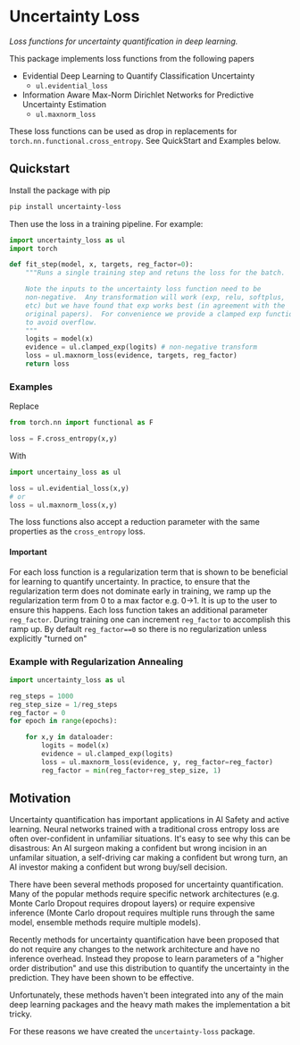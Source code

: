 # Uncertainty Loss 
*Loss functions for uncertainty quantification in deep learning.*

This package implements loss functions from the following papers

* Evidential Deep Learning to Quantify Classification Uncertainty
    * `ul.evidential_loss`
* Information Aware Max-Norm Dirichlet Networks for Predictive Uncertainty Estimation
    * `ul.maxnorm_loss`



These loss functions can be used as drop in replacements for 
`torch.nn.functional.cross_entropy`.  See QuickStart and Examples below.

## Quickstart 
Install the package with pip
```bash
pip install uncertainty-loss
```
Then use the loss in a training pipeline. For example:
```python
import uncertainty_loss as ul
import torch 

def fit_step(model, x, targets, reg_factor=0):
    """Runs a single training step and retuns the loss for the batch.

    Note the inputs to the uncertainty loss function need to be 
    non-negative.  Any transformation will work (exp, relu, softplus,
    etc) but we have found that exp works best (in agreement with the 
    original papers).  For convenience we provide a clamped exp function
    to avoid overflow.
    """
    logits = model(x)
    evidence = ul.clamped_exp(logits) # non-negative transform
    loss = ul.maxnorm_loss(evidence, targets, reg_factor)
    return loss
```


### Examples
Replace 
```python
from torch.nn import functional as F

loss = F.cross_entropy(x,y)
```
With
```python
import uncertainy_loss as ul

loss = ul.evidential_loss(x,y)
# or 
loss = ul.maxnorm_loss(x,y)
```

The loss functions also accept a reduction parameter with the same
properties as the `cross_entropy` loss.

#### Important
For each loss function is a regularization term that is shown to be 
beneficial for learning to quantify uncertainty.  In practice, 
to ensure that the regularization term does not dominate early 
in training, we ramp up the regularization term from 0 to a max factor
e.g. 0->1.  It is up to the user to ensure this happens.  Each loss 
function takes an additional parameter `reg_factor`.  During training 
one can increment `reg_factor` to accomplish this ramp up.  By 
default `reg_factor==0` so there is no regularization unless 
explicitly "turned on"

### Example with Regularization Annealing
```python
import uncertainty_loss as ul

reg_steps = 1000
reg_step_size = 1/reg_steps
reg_factor = 0
for epoch in range(epochs):

    for x,y in dataloader:
        logits = model(x)
        evidence = ul.clamped_exp(logits)
        loss = ul.maxnorm_loss(evidence, y, reg_factor=reg_factor)
        reg_factor = min(reg_factor+reg_step_size, 1)
```


## Motivation
Uncertainty quantification has important applications in AI Safety and active learning.  Neural networks trained with a traditional cross entropy loss are often over-confident in unfamiliar situations.  It's easy to see why this can be disastrous: An AI surgeon making a confident but wrong incision in an unfamilar situation, a self-driving car making a confident but wrong turn, an AI investor making a confident but wrong buy/sell decision.

There have been several methods proposed for uncertainty quantification.  Many of the popular methods require specific network architectures (e.g. Monte Carlo Dropout requires dropout layers) or require expensive inference (Monte Carlo dropout requires multiple runs through the same model, ensemble methods require multiple models). 

Recently methods for uncertainty quantification have been proposed that do not require any changes to the network architecture and have no inference overhead.  Instead they propose to learn parameters of a "higher order distribution" and use this distribution to quantify the uncertainty in the prediction.  They have been shown to be effective.

Unfortunately, these methods haven't been integrated into any of the main deep learning packages and the heavy math makes the implementation a bit tricky.  

For these reasons we have created the `uncertainty-loss` package.